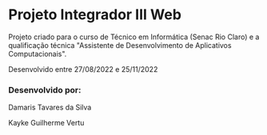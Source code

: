 # Projeto Integrador III Web

<p>Projeto criado para o curso de Técnico em Informática (Senac Rio Claro) e a qualificação técnica "Assistente de Desenvolvimento de Aplicativos Computacionais".</p>
<p>Desenvolvido entre 27/08/2022 e 25/11/2022</p>

<h3>Desenvolvido por:</h3>
<p>Damaris Tavares da Silva</p>
<p>Kayke Guilherme Vertu</p>
